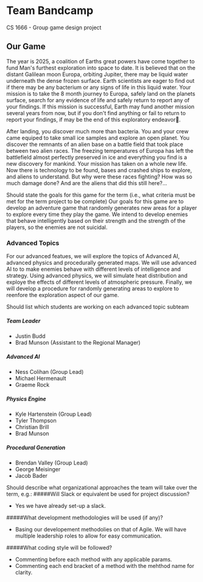 # Team Bandcamp
CS 1666 - Group game design project 

## Our Game
The year is 2025, a coalition of Earths great powers have come together to fund Man's furthest exploration into space to date.  It is believed that on the distant Galilean moon Europa, orbiting Jupiter, there may be liquid water underneath the dense frozen surface.  Earth scientists are eager to find out if there may be any bacterium or any signs of life in this liquid water.  Your mission is to take the 8 month journey to Europa, safely land on the planets surface, search for any evidence of life and safely return to report any of your findings.  If this mission is successful, Earth may fund another mission several years from now, but if you don't find anything or fail to return to report your findings, if may be the end of this exploratory endeavor.  

After landing, you discover much more than bacteria.  You and your crew came equiped to take small ice samples and explore an open planet. You discover the remnants of an alien base on a battle field that took place between two alien races.  The freezing temperatures of Europa has left the battlefield almost perfectly preserved in ice and everything you find is a new discovery for mankind.  Your mission has taken on a whole new life.  Now there is technology to be found, bases and crashed ships to explore, and aliens to understand.  But why were these races fighting?  How was so much damage done?  And are the aliens that did this still here?...  


Should state the goals for this game for the term (i.e., what criteria must be met for the term project to be complete)
Our goals for this game are to develop an adventure game that randomly generates new areas for a player to explore every time they play the game.  We intend to develop enemies that behave intelligently based on their strength and the strength of the players, so the enemies are not suicidal. 


### Advanced Topics
For our advanced featues, we will explore the topics of Advanced AI, advanced physics and procedurally generated maps.  We will use advanced AI to to make enemies behave with different levels of intelligence and strategy.  Using advanced physics, we will simulate heat distribution and exploye the effects of different levels of atmospheric pressure.  Finally, we will develop a procedure for randomly generating areas to explore to reenfore the exploration aspect of our game.  


Should list which students are working on each advanced topic subteam
##### Team Leader 
- Justin Budd
- Brad Munson (Assistant to the Regional Manager)

##### Advanced AI
- Ness Colihan (Group Lead)
- Michael Hermenault 
- Graeme Rock

##### Physics Engine 
- Kyle Hartenstein (Group Lead)
- Tyler Thompson
- Christian Brill
- Brad Munson 

##### Procedural Generation 
- Brendan Valley (Group Lead)
- George Meisinger
- Jacob Bader

Should describe what organizational approaches the team will take over the term, e.g.:
#####Will Slack or equivalent be used for project discussion?
- Yes we have already set-up a slack.

#####What development methodologies will be used (if any)?
- Basing our developement methodolies on that of Agile. We will have multiple leadership roles to allow for easy communication.

#####What coding style will be followed?
- Commenting before each method with any applicable params.
- Commenting each end bracket of a method with the mehthod name for clarity.